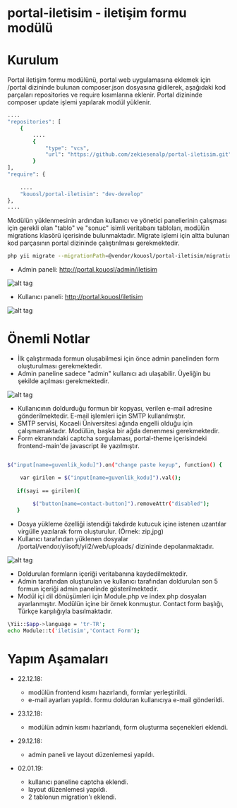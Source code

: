 # portal-iletisim - iletişim formu modülü

Kurulum
============
Portal iletişim formu modülünü, portal web uygulamasına eklemek için /portal dizininde bulunan composer.json dosyasına gidilerek, aşağıdaki kod parçaları repositories ve require kısımlarına eklenir. Portal dizininde composer update işlemi yapılarak modül yüklenir. 


```bash
....
"repositories": [
    {
        ....
        {
            "type": "vcs",
            "url": "https://github.com/zekiesenalp/portal-iletisim.git"
        }
],
"require": {
     
    ....   
    "kouosl/portal-iletisim": "dev-develop"
},
....
```


Modülün yüklenmesinin ardından kullanıcı ve yönetici panellerinin çalışması için gerekli olan "tablo" ve "sonuc" isimli veritabanı tabloları, modülün migrations klasörü içerisinde bulunmaktadır. Migrate işlemi için altta bulunan kod parçasının portal dizininde çalıştırılması gerekmektedir.



```bash
php yii migrate --migrationPath=@vendor/kouosl/portal-iletisim/migrations --interactive=0
```



- Admin paneli: http://portal.kouosl/admin/iletisim

![alt tag](http://zekiesenalp.com/modul/admin.jpg "Admin Paneli")


- Kullanıcı paneli: http://portal.kouosl/iletisim

![alt tag](http://zekiesenalp.com/modul/iletisim.jpg "Kullanıcı Paneli")


Önemli Notlar
============

- İlk çalıştırmada formun oluşabilmesi için önce admin panelinden form oluşturulması gerekmektedir.
- Admin paneline sadece "admin" kullanıcı adı ulaşabilir. Üyeliğin bu şekilde açılması gerekmektedir.

![alt tag](http://zekiesenalp.com/modul/admin1.jpg "Kullanıcı Paneli")

- Kullanıcının doldurduğu formun bir kopyası, verilen e-mail adresine gönderilmektedir. E-mail işlemleri için SMTP kullanılmıştır.
- SMTP servisi, Kocaeli Üniversitesi ağında engelli olduğu için çalışmamaktadır. Modülün, başka bir ağda denenmesi gerekmektedir.
- Form ekranındaki captcha sorgulaması, portal-theme içerisindeki frontend-main'de javascript ile yazılmıştır.

```bash

$("input[name=guvenlik_kodu]").on("change paste keyup", function() {

    var girilen = $("input[name=guvenlik_kodu]").val();
   
   if(sayi == girilen){
  
        $("button[name=contact-button]").removeAttr("disabled");
   }

```

- Dosya yükleme özelliği istendiği takdirde kutucuk içine istenen uzantılar virgülle yazılarak form oluşturulur. (Örnek: zip,jpg)
- Kullanıcı tarafından yüklenen dosyalar /portal/vendor/yiisoft/yii2/web/uploads/ dizininde depolanmaktadır.

![alt tag](http://zekiesenalp.com/modul/upload.jpg "Upload Dizini")

- Doldurulan formların içeriği veritabanına kaydedilmektedir.
- Admin tarafından oluşturulan ve kullanıcı tarafından doldurulan son 5 formun içeriği admin panelinde gösterilmektedir.
- Modül içi dil dönüşümleri için Module.php ve index.php dosyaları ayarlanmıştır. Modülün içine bir örnek konmuştur. Contact form başlığı, Türkçe karşılığıyla basılmaktadır.

```bash
\Yii::$app->language = 'tr-TR';
echo Module::t('iletisim','Contact Form');
```



Yapım Aşamaları
============

- 22.12.18:
    - modülün frontend kısmı hazırlandı, formlar yerleştirildi.
    - e-mail ayarları yapıldı. formu dolduran kullanıcıya e-mail gönderildi.

- 23.12.18:
    - modülün admin kısmı hazırlandı, form oluşturma seçenekleri eklendi.

- 29.12.18:
    - admin paneli ve layout düzenlemesi yapıldı. 
 
- 02.01.19:
    - kullanıcı paneline captcha eklendi.
    - layout düzenlemesi yapıldı. 
    - 2 tablonun migration'ı eklendi.


